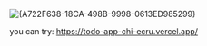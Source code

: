 ![{A722F638-18CA-498B-9998-0613ED985299}](https://github.com/user-attachments/assets/1ec431d1-1831-40e1-b1ed-e503195a0e8f)



you can try:
https://todo-app-chi-ecru.vercel.app/
